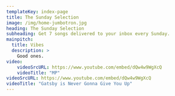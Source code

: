 ```yaml
---
templateKey: index-page
title: The Sunday Selection
image: /img/home-jumbotron.jpg
heading: The Sunday Selection
subheading: Get 7 songs delivered to your inbox every Sunday.
mainpitch:
  title: Vibes
  description: >
    Good ones.
video:
    videoSrcURL: https://www.youtube.com/embed/dQw4w9WgXcQ
    videoTitle: "MP"
videoSrcURL: https://www.youtube.com/embed/dQw4w9WgXcQ
videoTitle: "Gatsby is Never Gonna Give You Up"
---
```

